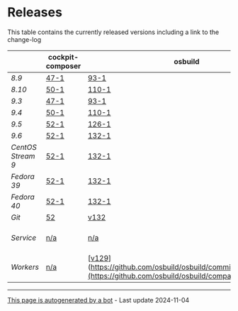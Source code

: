 # Releases
This table contains the currently released versions including a link to the change-log

|       | cockpit-composer    | osbuild    | osbuild-composer    |
|-------|---------------------|------------|---------------------|
*8.9* | [47-1](https://github.com/osbuild/cockpit-composer/commits/47) | [93-1](https://github.com/osbuild/osbuild/commits/93) | [88-1](https://github.com/osbuild/osbuild-composer/commits/88)
*8.10* | [50-1](https://github.com/osbuild/cockpit-composer/commits/50) | [110-1](https://github.com/osbuild/osbuild/commits/110) | [101-1](https://github.com/osbuild/osbuild-composer/commits/101)
*9.3* | [47-1](https://github.com/osbuild/cockpit-composer/commits/47) | [93-1](https://github.com/osbuild/osbuild/commits/93) | [88-1](https://github.com/osbuild/osbuild-composer/commits/88)
*9.4* | [50-1](https://github.com/osbuild/cockpit-composer/commits/50) | [110-1](https://github.com/osbuild/osbuild/commits/110) | [101-1](https://github.com/osbuild/osbuild-composer/commits/101)
*9.5* | [52-1](https://github.com/osbuild/cockpit-composer/commits/52) | [126-1](https://github.com/osbuild/osbuild/commits/126) | [118-1](https://github.com/osbuild/osbuild-composer/commits/118)
*9.6* | [52-1](https://github.com/osbuild/cockpit-composer/commits/52) | [132-1](https://github.com/osbuild/osbuild/commits/132) | [124-1](https://github.com/osbuild/osbuild-composer/commits/124)
*CentOS Stream 9* | [52-1](https://github.com/osbuild/cockpit-composer/commits/52) | [132-1](https://github.com/osbuild/osbuild/commits/132) | [118-1](https://github.com/osbuild/osbuild-composer/commits/118)
*Fedora 39* | [52-1](https://github.com/osbuild/cockpit-composer/commits/52) | [132-1](https://github.com/osbuild/osbuild/commits/132) | [123-1](https://github.com/osbuild/osbuild-composer/commits/123)
*Fedora 40* | [52-1](https://github.com/osbuild/cockpit-composer/commits/52) | [132-1](https://github.com/osbuild/osbuild/commits/132) | [123-1](https://github.com/osbuild/osbuild-composer/commits/123)
*Git* | [52](https://github.com/osbuild/cockpit-composer/commits/52) | [v132](https://github.com/osbuild/osbuild/commits/v132) | [v124](https://github.com/osbuild/osbuild-composer/commits/v124)
*Service* | [n/a](https://github.com/osbuild/cockpit-composer/commits/n/a) | [n/a](https://github.com/osbuild/osbuild/commits/n/a) | [[v123-15-gbccd1639](https://github.com/osbuild/osbuild-composer/compare/v123-15-gbccd1639...main)](https://github.com/osbuild/osbuild-composer/commits/[v123)
*Workers* | [n/a](https://github.com/osbuild/cockpit-composer/commits/n/a) | [[v129](https://github.com/osbuild/osbuild/compare/v129...main)](https://github.com/osbuild/osbuild/commits/[v129](https://github.com/osbuild/osbuild/compare/v129...main)) | [[v121-15-gd0ac2f1a](https://github.com/osbuild/osbuild-composer/compare/v121-15-gd0ac2f1a...main)](https://github.com/osbuild/osbuild-composer/commits/[v121)

---

[This page is autogenerated by a bot](https://gitlab.cee.redhat.com/osbuild/guides-bot/-/blob/main/release_overview.py) - Last update 2024-11-04